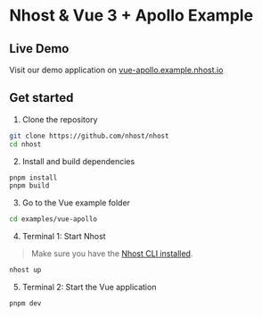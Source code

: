 # Nhost & Vue 3 + Apollo Example

## Live Demo

Visit our demo application on [vue-apollo.example.nhost.io](https://vue-apollo.example.nhost.io)

## Get started

1. Clone the repository

```sh
git clone https://github.com/nhost/nhost
cd nhost
```

2. Install and build dependencies

```sh
pnpm install
pnpm build
```

3. Go to the Vue example folder

```sh
cd examples/vue-apollo
```

4. Terminal 1: Start Nhost

> Make sure you have the [Nhost CLI installed](https://docs.nhost.io/platform/cli).

```sh
nhost up
```

5. Terminal 2: Start the Vue application

```sh
pnpm dev
```
